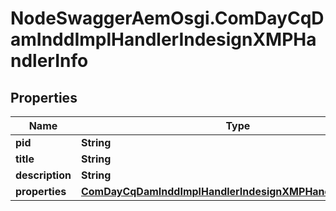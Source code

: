 # NodeSwaggerAemOsgi.ComDayCqDamInddImplHandlerIndesignXMPHandlerInfo

## Properties
Name | Type | Description | Notes
------------ | ------------- | ------------- | -------------
**pid** | **String** |  | [optional] 
**title** | **String** |  | [optional] 
**description** | **String** |  | [optional] 
**properties** | [**ComDayCqDamInddImplHandlerIndesignXMPHandlerProperties**](ComDayCqDamInddImplHandlerIndesignXMPHandlerProperties.md) |  | [optional] 


